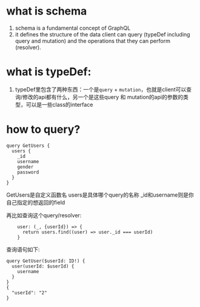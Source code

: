 # what is schema
1. schema is a fundamental concept of GraphQL
1. it defines the structure of the data client can query (typeDef including query and mutation) and the operations that they can perform (resolver). 

# what is typeDef:
1. typeDef里包含了两种东西：一个是`query` + `mutation`，也就是client可以查询/修改的api都有什么，另一个是这些query 和 mutation的api的参数的类型，可以是一些class的interface

# how to query?
```
query GetUsers {
  users {
    _id
    username
    gender
    password
  }
}

```
GetUsers是自定义函数名
users是具体哪个query的名称
_id和username则是你自己指定的想返回的field

再比如查询这个query/resolver:
```
    user: (_, {userId}) => {
      return users.find((user) => user._id === userId)
    }
```
查询语句如下:
```
query GetUser($userId: ID!) {
  user(userId: $userId) {
    username
  }
}
{
  "userId": "2"
}
```